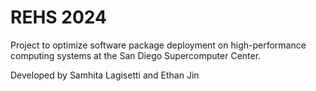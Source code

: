 # REHS 2024

Project to optimize software package deployment on high-performance computing systems at the San Diego Supercomputer Center.

Developed by Samhita Lagisetti and Ethan Jin
